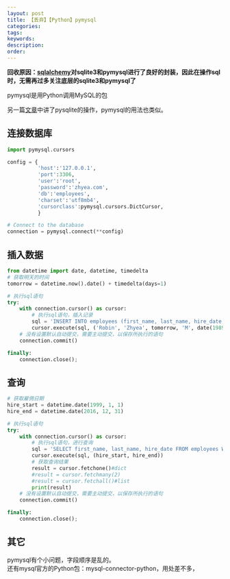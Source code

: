 ```yaml
---
layout: post
title: 【丢弃】【Python】pymysql
categories:
tags:
keywords:
description:
order:
---
```


**回收原因：[sqlalchemy](http://www.guofei.site/2018/03/21/sqlalchemy.html)对sqlite3和pymysql进行了良好的封装，因此在操作sql时，无需再过多关注底层的sqlite3和pymysql了**



pymysql是用Python调用MySQL的包  

另一篇[文章](http://www.guofei.site/2017/04/26/pysqlite.html)中讲了pysqlite的操作，pymysql的用法也类似。  

## 连接数据库
```py
import pymysql.cursors

config = {
          'host':'127.0.0.1',
          'port':3306,
          'user':'root',
          'password':'zhyea.com',
          'db':'employees',
          'charset':'utf8mb4',
          'cursorclass':pymysql.cursors.DictCursor,
          }

# Connect to the database
connection = pymysql.connect(**config)
```

## 插入数据

```py
from datetime import date, datetime, timedelta
# 获取明天的时间
tomorrow = datetime.now().date() + timedelta(days=1)

# 执行sql语句
try:
    with connection.cursor() as cursor:
        # 执行sql语句，插入记录
        sql = 'INSERT INTO employees (first_name, last_name, hire_date, gender, birth_date) VALUES (%s, %s, %s, %s, %s)'
        cursor.execute(sql, ('Robin', 'Zhyea', tomorrow, 'M', date(1989, 6, 14)));
    # 没有设置默认自动提交，需要主动提交，以保存所执行的语句
    connection.commit()

finally:
    connection.close();
```

## 查询

```py
# 获取雇佣日期
hire_start = datetime.date(1999, 1, 1)
hire_end = datetime.date(2016, 12, 31)

# 执行sql语句
try:
    with connection.cursor() as cursor:
        # 执行sql语句，进行查询
        sql = 'SELECT first_name, last_name, hire_date FROM employees WHERE hire_date BETWEEN %s AND %s'
        cursor.execute(sql, (hire_start, hire_end))
        # 获取查询结果
        result = cursor.fetchone()#dict
        #result = cursor.fetchmany(2)
        #result = cursor.fetchall()#list
        print(result)
    # 没有设置默认自动提交，需要主动提交，以保存所执行的语句
    connection.commit()

finally:
    connection.close();
```

## 其它
pymysql有个小问题，字段顺序是乱的。  
还有mysql官方的Python包：mysql-connector-python，用处差不多，
